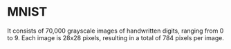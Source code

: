 # MNIST
 It consists of 70,000 grayscale images of handwritten digits, ranging from 0 to 9. Each image is 28x28 pixels, resulting in a total of 784 pixels per image.
